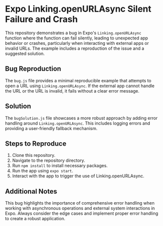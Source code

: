 # Expo Linking.openURLAsync Silent Failure and Crash

This repository demonstrates a bug in Expo's `Linking.openURLAsync` function where the function can fail silently, leading to unexpected app behavior or crashes, particularly when interacting with external apps or invalid URLs.  The example includes a reproduction of the issue and a suggested solution.

## Bug Reproduction

The `bug.js` file provides a minimal reproducible example that attempts to open a URL using `Linking.openURLAsync`.  If the external app cannot handle the URL or the URL is invalid, it fails without a clear error message.

## Solution

The `bugSolution.js` file showcases a more robust approach by adding error handling around `Linking.openURLAsync`.  This includes logging errors and providing a user-friendly fallback mechanism.

## Steps to Reproduce

1. Clone this repository.
2. Navigate to the repository directory.
3. Run `npm install` to install necessary packages.
4. Run the app using `expo start`.
5. Interact with the app to trigger the use of Linking.openURLAsync.

## Additional Notes

This bug highlights the importance of comprehensive error handling when working with asynchronous operations and external system interactions in Expo.  Always consider the edge cases and implement proper error handling to create a robust application.